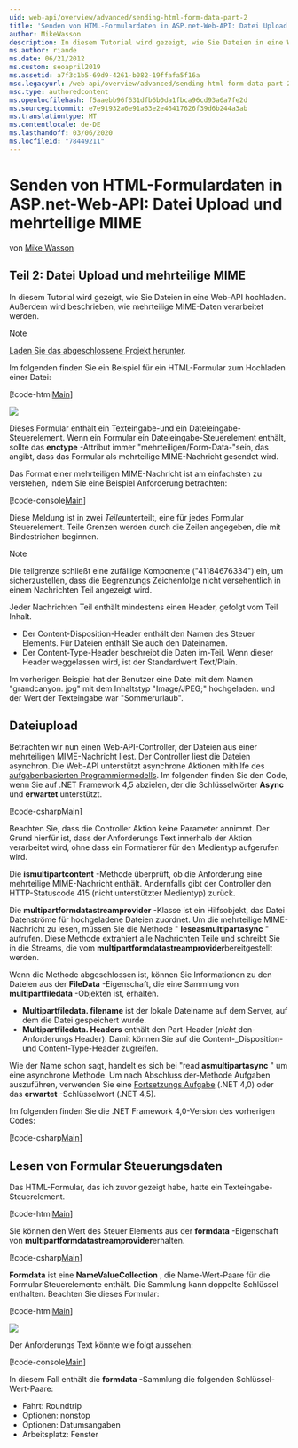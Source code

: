 ```yaml
---
uid: web-api/overview/advanced/sending-html-form-data-part-2
title: 'Senden von HTML-Formulardaten in ASP.net-Web-API: Datei Upload und mehrteilige MIME-ASP.NET 4. x'
author: MikeWasson
description: In diesem Tutorial wird gezeigt, wie Sie Dateien in eine Web-API hochladen. Außerdem wird beschrieben, wie mehrteilige MIME-Daten verarbeitet werden.
ms.author: riande
ms.date: 06/21/2012
ms.custom: seoapril2019
ms.assetid: a7f3c1b5-69d9-4261-b082-19ffafa5f16a
msc.legacyurl: /web-api/overview/advanced/sending-html-form-data-part-2
msc.type: authoredcontent
ms.openlocfilehash: f5aaebb96f631dfb6b0da1fbca96cd93a6a7fe2d
ms.sourcegitcommit: e7e91932a6e91a63e2e46417626f39d6b244a3ab
ms.translationtype: MT
ms.contentlocale: de-DE
ms.lasthandoff: 03/06/2020
ms.locfileid: "78449211"
---
```

# <a name="sending-html-form-data-in-aspnet-web-api-file-upload-and-multipart-mime"></a>Senden von HTML-Formulardaten in ASP.net-Web-API: Datei Upload und mehrteilige MIME

von [Mike Wasson](https://github.com/MikeWasson)

## <a name="part-2-file-upload-and-multipart-mime"></a>Teil 2: Datei Upload und mehrteilige MIME

In diesem Tutorial wird gezeigt, wie Sie Dateien in eine Web-API hochladen. Außerdem wird beschrieben, wie mehrteilige MIME-Daten verarbeitet werden.

> [!NOTE]
> [Laden Sie das abgeschlossene Projekt herunter](https://code.msdn.microsoft.com/ASPNET-Web-API-File-Upload-a8c0fb0d).

Im folgenden finden Sie ein Beispiel für ein HTML-Formular zum Hochladen einer Datei:

[!code-html[Main](sending-html-form-data-part-2/samples/sample1.html)]

![](sending-html-form-data-part-2/_static/image1.png)

Dieses Formular enthält ein Texteingabe-und ein Dateieingabe-Steuerelement. Wenn ein Formular ein Dateieingabe-Steuerelement enthält, sollte das **enctype** -Attribut immer &quot;mehrteiligen/Form-Data-&quot;sein, das angibt, dass das Formular als mehrteilige MIME-Nachricht gesendet wird.

Das Format einer mehrteiligen MIME-Nachricht ist am einfachsten zu verstehen, indem Sie eine Beispiel Anforderung betrachten:

[!code-console[Main](sending-html-form-data-part-2/samples/sample2.cmd)]

Diese Meldung ist in zwei *Teile*unterteilt, eine für jedes Formular Steuerelement. Teile Grenzen werden durch die Zeilen angegeben, die mit Bindestrichen beginnen.

> [!NOTE]
> Die teilgrenze schließt eine zufällige Komponente (&quot;41184676334&quot;) ein, um sicherzustellen, dass die Begrenzungs Zeichenfolge nicht versehentlich in einem Nachrichten Teil angezeigt wird.

Jeder Nachrichten Teil enthält mindestens einen Header, gefolgt vom Teil Inhalt.

- Der Content-Disposition-Header enthält den Namen des Steuer Elements. Für Dateien enthält Sie auch den Dateinamen.
- Der Content-Type-Header beschreibt die Daten im-Teil. Wenn dieser Header weggelassen wird, ist der Standardwert Text/Plain.

Im vorherigen Beispiel hat der Benutzer eine Datei mit dem Namen "grandcanyon. jpg" mit dem Inhaltstyp "Image/JPEG;" hochgeladen. und der Wert der Texteingabe war &quot;Sommerurlaub&quot;.

## <a name="file-upload"></a>Dateiupload

Betrachten wir nun einen Web-API-Controller, der Dateien aus einer mehrteiligen MIME-Nachricht liest. Der Controller liest die Dateien asynchron. Die Web-API unterstützt asynchrone Aktionen mithilfe des [aufgabenbasierten Programmiermodells](https://msdn.microsoft.com/library/dd460693.aspx). Im folgenden finden Sie den Code, wenn Sie auf .NET Framework 4,5 abzielen, der die Schlüsselwörter **Async** und **erwartet** unterstützt.

[!code-csharp[Main](sending-html-form-data-part-2/samples/sample3.cs)]

Beachten Sie, dass die Controller Aktion keine Parameter annimmt. Der Grund hierfür ist, dass der Anforderungs Text innerhalb der Aktion verarbeitet wird, ohne dass ein Formatierer für den Medientyp aufgerufen wird.

Die **ismultipartcontent** -Methode überprüft, ob die Anforderung eine mehrteilige MIME-Nachricht enthält. Andernfalls gibt der Controller den HTTP-Statuscode 415 (nicht unterstützter Medientyp) zurück.

Die **multipartformdatastreamprovider** -Klasse ist ein Hilfsobjekt, das Datei Datenströme für hochgeladene Dateien zuordnet. Um die mehrteilige MIME-Nachricht zu lesen, müssen Sie die Methode " **leseasmultipartasync** " aufrufen. Diese Methode extrahiert alle Nachrichten Teile und schreibt Sie in die Streams, die vom **multipartformdatastreamprovider**bereitgestellt werden.

Wenn die Methode abgeschlossen ist, können Sie Informationen zu den Dateien aus der **FileData** -Eigenschaft, die eine Sammlung von **multipartfiledata** -Objekten ist, erhalten.

- **Multipartfiledata. filename** ist der lokale Dateiname auf dem Server, auf dem die Datei gespeichert wurde.
- **Multipartfiledata. Headers** enthält den Part-Header (*nicht* den-Anforderungs Header). Damit können Sie auf die Content-\_Disposition-und Content-Type-Header zugreifen.

Wie der Name schon sagt, handelt es sich bei "read **asmultipartasync** " um eine asynchrone Methode. Um nach Abschluss der-Methode Aufgaben auszuführen, verwenden Sie eine [Fortsetzungs Aufgabe](https://msdn.microsoft.com/library/ee372288.aspx) (.NET 4,0) oder das **erwartet** -Schlüsselwort (.NET 4,5).

Im folgenden finden Sie die .NET Framework 4,0-Version des vorherigen Codes:

[!code-csharp[Main](sending-html-form-data-part-2/samples/sample4.cs)]

## <a name="reading-form-control-data"></a>Lesen von Formular Steuerungsdaten

Das HTML-Formular, das ich zuvor gezeigt habe, hatte ein Texteingabe-Steuerelement.

[!code-html[Main](sending-html-form-data-part-2/samples/sample5.html)]

Sie können den Wert des Steuer Elements aus der **formdata** -Eigenschaft von **multipartformdatastreamprovider**erhalten.

[!code-csharp[Main](sending-html-form-data-part-2/samples/sample6.cs?highlight=15)]

**Formdata** ist eine **NameValueCollection** , die Name-Wert-Paare für die Formular Steuerelemente enthält. Die Sammlung kann doppelte Schlüssel enthalten. Beachten Sie dieses Formular:

[!code-html[Main](sending-html-form-data-part-2/samples/sample7.html)]

![](sending-html-form-data-part-2/_static/image2.png)

Der Anforderungs Text könnte wie folgt aussehen:

[!code-console[Main](sending-html-form-data-part-2/samples/sample8.cmd)]

In diesem Fall enthält die **formdata** -Sammlung die folgenden Schlüssel-Wert-Paare:

- Fahrt: Roundtrip
- Optionen: nonstop
- Optionen: Datumsangaben
- Arbeitsplatz: Fenster
